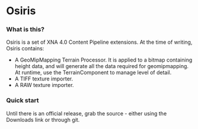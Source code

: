 # Osiris

### What is this?

Osiris is a set of XNA 4.0 Content Pipeline extensions. At the time of writing, Osiris contains:

* A GeoMipMapping Terrain Processor. It is applied to a bitmap containing height data, and will generate
  all the data required for geomipmapping. At runtime, use the TerrainComponent to manage level of detail.
* A TIFF texture importer.
* A RAW texture importer.

### Quick start

Until there is an official release, grab the source - either using the Downloads link or through git.